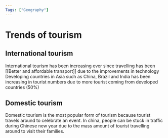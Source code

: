 ```yaml
---
Tags: ["Geography"]
---
```

# Trends of tourism
## International tourism
International tourism has been increasing ever since travelling has been [[Better and affordable transport]] due to the improvements in technology
Developing countries in Asia such as China, Brazil and India has been increasing in tourist numbers due to more tourist coming from developed countries (50%)
## Domestic tourism
Domestic tourism is the most popular form of tourism because tourist travels around to celebrate an event. In china, people can be stuck in traffic during Chinese new year due to the mass amount of tourist travelling around to visit their families.
